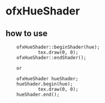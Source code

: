 ofxHueShader
======================

how to use
------
		ofxHueShader::beginShader(hue);
				tex.draw(0, 0);
		ofxHueShader::endShader();
		
		or
		
		ofxHueShader hueShader;		
		hueShader.begin(hue);
				tex.draw(0, 0);
		hueShader.end();
